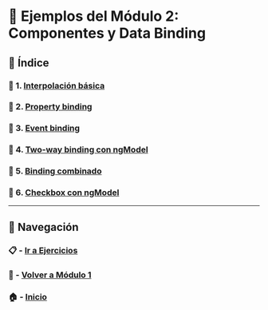 # 🧪 Ejemplos del Módulo 2: Componentes y Data Binding

## 📌 Índice

### 🧪 1. [Interpolación básica](./Enunciados/Ejemplo_1.md)
### 🧪 2. [Property binding](./Enunciados/Ejemplo_2.md)
### 🧪 3. [Event binding](./Enunciados/Ejemplo_3.md)
### 🧪 4. [Two-way binding con ngModel](./Enunciados/Ejemplo_4.md)
### 🧪 5. [Binding combinado](./Enunciados/Ejemplo_5.md)
### 🧪 6. [Checkbox con ngModel](./Enunciados/Ejemplo_6.md)

---

## 🔁 Navegación

### 📋 - [Ir a Ejercicios](../Ejercicios/README.md)

### 📘 - [Volver a Módulo 1](../Modulo_2.md)

### 🏠 - [Inicio](../../../README.md)

